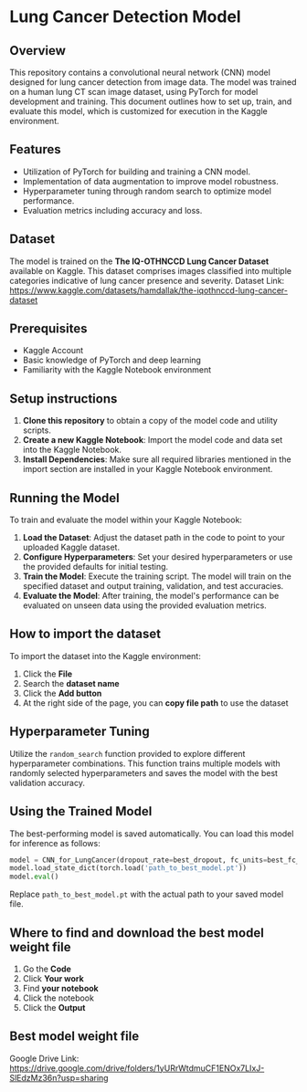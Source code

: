 # Lung Cancer Detection Model

## Overview
This repository contains a convolutional neural network (CNN) model designed for lung cancer detection from image data. The model was trained on a human lung CT scan image dataset, using PyTorch for model development and training. This document outlines how to set up, train, and evaluate this model, which is customized for execution in the Kaggle environment.

## Features
- Utilization of PyTorch for building and training a CNN model.
- Implementation of data augmentation to improve model robustness.
- Hyperparameter tuning through random search to optimize model performance.
- Evaluation metrics including accuracy and loss.

## Dataset
The model is trained on the **The IQ-OTHNCCD Lung Cancer Dataset** available on Kaggle. This dataset comprises images classified into multiple categories indicative of lung cancer presence and severity.
Dataset Link: https://www.kaggle.com/datasets/hamdallak/the-iqothnccd-lung-cancer-dataset

## Prerequisites
- Kaggle Account
- Basic knowledge of PyTorch and deep learning
- Familiarity with the Kaggle Notebook environment

## Setup instructions
1. **Clone this repository** to obtain a copy of the model code and utility scripts.
2. **Create a new Kaggle Notebook**: Import the model code and data set into the Kaggle Notebook.
3. **Install Dependencies**: Make sure all required libraries mentioned in the import section are installed in your Kaggle Notebook environment.

## Running the Model
To train and evaluate the model within your Kaggle Notebook:
1. **Load the Dataset**: Adjust the dataset path in the code to point to your uploaded Kaggle dataset.
2. **Configure Hyperparameters**: Set your desired hyperparameters or use the provided defaults for initial testing.
3. **Train the Model**: Execute the training script. The model will train on the specified dataset and output training, validation, and test accuracies.
4. **Evaluate the Model**: After training, the model's performance can be evaluated on unseen data using the provided evaluation metrics.

## How to import the dataset
To import the dataset into the Kaggle environment:
1. Click the **File**
2. Search the **dataset name**
3. Click the **Add button**
4. At the right side of the page, you can **copy file path** to use the dataset

## Hyperparameter Tuning
Utilize the `random_search` function provided to explore different hyperparameter combinations. This function trains multiple models with randomly selected hyperparameters and saves the model with the best validation accuracy.

## Using the Trained Model
The best-performing model is saved automatically. You can load this model for inference as follows:
```python
model = CNN_for_LungCancer(dropout_rate=best_dropout, fc_units=best_fc_units)
model.load_state_dict(torch.load('path_to_best_model.pt'))
model.eval()
```
Replace `path_to_best_model.pt` with the actual path to your saved model file.

## Where to find and download the best model weight file
1. Go the **Code**
2. Click **Your work**
3. Find **your notebook**
4. Click the notebook
5. Click the **Output**

## Best model weight file
Google Drive Link: https://drive.google.com/drive/folders/1yURrWtdmuCF1ENOx7LIxJ-SlEdzMz36n?usp=sharing

